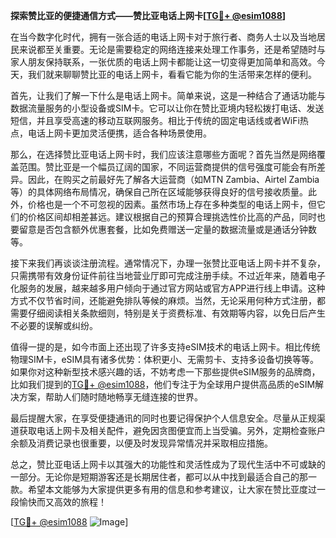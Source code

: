 **探索赞比亚的便捷通信方式——赞比亚电话上网卡[[TG💪+ @esim1088](https://t.me/s/esim1088)]**

在当今数字化时代，拥有一张合适的电话上网卡对于旅行者、商务人士以及当地居民来说都至关重要。无论是需要稳定的网络连接来处理工作事务，还是希望随时与家人朋友保持联系，一张优质的电话上网卡都能让这一切变得更加简单和高效。今天，我们就来聊聊赞比亚的电话上网卡，看看它能为你的生活带来怎样的便利。

首先，让我们了解一下什么是电话上网卡。简单来说，这是一种结合了通话功能与数据流量服务的小型设备或SIM卡。它可以让你在赞比亚境内轻松拨打电话、发送短信，并且享受高速的移动互联网服务。相比于传统的固定电话线或者WiFi热点，电话上网卡更加灵活便携，适合各种场景使用。

那么，在选择赞比亚电话上网卡时，我们应该注意哪些方面呢？首先当然是网络覆盖范围。赞比亚是一个幅员辽阔的国家，不同运营商提供的信号强度可能会有所差异。因此，在购买之前最好先了解各大运营商（如MTN Zambia、Airtel Zambia等）的具体网络布局情况，确保自己所在区域能够获得良好的信号接收质量。此外，价格也是一个不可忽视的因素。虽然市场上存在多种类型的电话上网卡，但它们的价格区间却相差甚远。建议根据自己的预算合理挑选性价比高的产品，同时也要留意是否包含额外优惠套餐，比如免费赠送一定量的数据流量或是通话分钟数等。

接下来我们再谈谈注册流程。通常情况下，办理一张赞比亚电话上网卡并不复杂，只需携带有效身份证件前往当地营业厅即可完成注册手续。不过近年来，随着电子化服务的发展，越来越多用户倾向于通过官方网站或官方APP进行线上申请。这种方式不仅节省时间，还能避免排队等候的麻烦。当然，无论采用何种方式注册，都需要仔细阅读相关条款细则，特别是关于资费标准、有效期等内容，以免日后产生不必要的误解或纠纷。

值得一提的是，如今市面上还出现了许多支持eSIM技术的电话上网卡。相比传统物理SIM卡，eSIM具有诸多优势：体积更小、无需剪卡、支持多设备切换等等。如果你对这种新型技术感兴趣的话，不妨考虑一下那些提供eSIM服务的品牌商，比如我们提到的[TG💪+ @esim1088](https://t.me/s/esim1088)，他们专注于为全球用户提供高品质的eSIM解决方案，帮助人们随时随地畅享无缝连接的世界。

最后提醒大家，在享受便捷通讯的同时也要记得保护个人信息安全。尽量从正规渠道获取电话上网卡及相关配件，避免因贪图便宜而上当受骗。另外，定期检查账户余额及消费记录也很重要，以便及时发现异常情况并采取相应措施。

总之，赞比亚电话上网卡以其强大的功能性和灵活性成为了现代生活中不可或缺的一部分。无论你是短期游客还是长期居住者，都可以从中找到最适合自己的那一款。希望本文能够为大家提供更多有用的信息和参考建议，让大家在赞比亚度过一段愉快而又高效的旅程！

[[TG💪+ @esim1088](https://t.me/s/esim1088) ![Image](https://i.postimg.cc/4NQfJmqS/Snipaste-2025-05-13-00-14-12.png)]